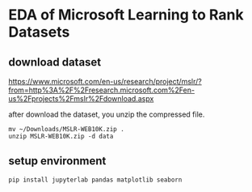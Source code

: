 # EDA of Microsoft Learning to Rank Datasets

## download dataset

https://www.microsoft.com/en-us/research/project/mslr/?from=http%3A%2F%2Fresearch.microsoft.com%2Fen-us%2Fprojects%2Fmslr%2Fdownload.aspx

after download the dataset, you unzip the compressed file.

```shell script
mv ~/Downloads/MSLR-WEB10K.zip .
unzip MSLR-WEB10K.zip -d data
```

## setup environment

```shell script
pip install jupyterlab pandas matplotlib seaborn
```
